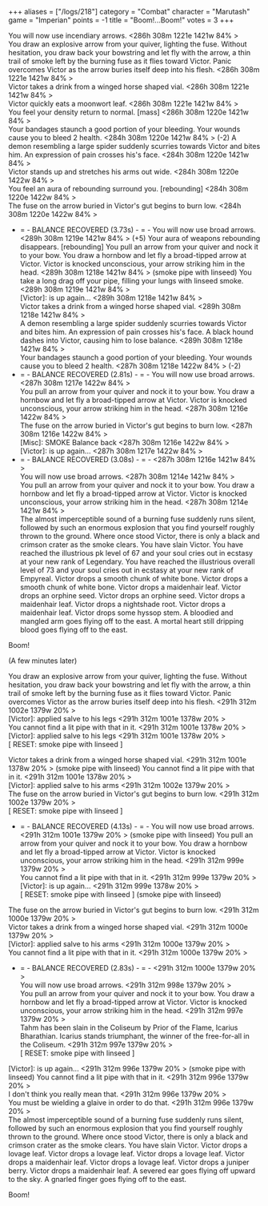 +++
aliases = ["/logs/218"]
category = "Combat"
character = "Marutash"
game = "Imperian"
points = -1
title = "Boom!...Boom!"
votes = 3
+++

You will now use incendiary arrows.
<286h 308m 1221e 1421w 84% > <eb DB RM h>  
You draw an explosive arrow from your quiver, lighting the fuse.
Without hesitation, you draw back your bowstring and let fly with the arrow, a 
thin trail of smoke left by the burning fuse as it flies toward Victor.
Panic overcomes Victor as the arrow buries itself deep into his flesh.
<286h 308m 1221e 1421w 84% > <e- DB RM h>  
Victor takes a drink from a winged horse shaped vial.
<286h 308m 1221e 1421w 84% > <e- DB RM h>  
Victor quickly eats a moonwort leaf.
<286h 308m 1221e 1421w 84% > <e- DB RM h>  
You feel your density return to normal. [mass]
<286h 308m 1220e 1421w 84% > <e- DB RM h>  
Your bandages staunch a good portion of your bleeding.
Your wounds cause you to bleed 2 health.
<284h 308m 1220e 1421w 84% > <e- DB RM h>  (-2)
A demon resembling a large spider suddenly scurries towards Victor and bites 
him. An expression of pain crosses his's face.
<284h 308m 1220e 1421w 84% > <e- DB RM h>  
Victor stands up and stretches his arms out wide.
<284h 308m 1220e 1422w 84% > <e- DB RM h>  
You feel an aura of rebounding surround you. [rebounding]
<284h 308m 1220e 1422w 84% > <e- DB RM h>  
The fuse on the arrow buried in Victor's gut begins to burn low.
<284h 308m 1220e 1422w 84% > <e- DB RM h>  
- = - BALANCE RECOVERED (3.73s) - = -
You will now use broad arrows.
<289h 308m 1219e 1421w 84% > <eb DB RM h>  (+5)
Your aura of weapons rebounding disappears. [rebounding]
You pull an arrow from your quiver and nock it to your bow.
You draw a hornbow and let fly a broad-tipped arrow at Victor.
Victor is knocked unconscious, your arrow striking him in the head.
<289h 308m 1218e 1421w 84% > <e- DB RM h>   (smoke pipe with linseed)
You take a long drag off your pipe, filling your lungs with linseed smoke.
<289h 308m 1219e 1421w 84% > <e- DB RM h>  
[Victor]:  is up again...
<289h 308m 1218e 1421w 84% > <e- DB RM h>  
Victor takes a drink from a winged horse shaped vial.
<289h 308m 1218e 1421w 84% > <e- DB RM h>  
A demon resembling a large spider suddenly scurries towards Victor and bites 
him. An expression of pain crosses his's face.
A black hound dashes into Victor, causing him to lose balance.
<289h 308m 1218e 1421w 84% > <e- DB RM h>  
Your bandages staunch a good portion of your bleeding.
Your wounds cause you to bleed 2 health.
<287h 308m 1218e 1422w 84% > <e- DB RM h>  (-2)
- = - BALANCE RECOVERED (2.81s) - = -
You will now use broad arrows.
<287h 308m 1217e 1422w 84% > <eb DB RM h>  
You pull an arrow from your quiver and nock it to your bow.
You draw a hornbow and let fly a broad-tipped arrow at Victor.
Victor is knocked unconscious, your arrow striking him in the head.
<287h 308m 1216e 1422w 84% > <e- DB RM h>  
The fuse on the arrow buried in Victor's gut begins to burn low.
<287h 308m 1216e 1422w 84% > <e- DB RM h>  
[Misc]: SMOKE Balance back
<287h 308m 1216e 1422w 84% > <e- DB RM h>  
[Victor]:  is up again...
<287h 308m 1217e 1422w 84% > <e- DB RM h>  
- = - BALANCE RECOVERED (3.08s) - = -
<287h 308m 1216e 1421w 84% > <eb DB RM h>  
You will now use broad arrows.
<287h 308m 1214e 1421w 84% > <eb DB RM h>  
You pull an arrow from your quiver and nock it to your bow.
You draw a hornbow and let fly a broad-tipped arrow at Victor.
Victor is knocked unconscious, your arrow striking him in the head.
<287h 308m 1214e 1421w 84% > <e- DB RM h>  
The almost imperceptible sound of a burning fuse suddenly runs silent, followed
by such an enormous explosion that you find yourself roughly thrown to the 
ground. Where once stood Victor, there is only a black and crimson crater as 
the smoke clears.
You have slain Victor.
You have reached the illustrious pk level of 67 and your soul cries out in 
ecstasy at your new rank of Legendary.
You have reached the illustrious overall level of 73 and your soul cries out in
ecstasy at your new rank of Empyreal.
Victor drops a smooth chunk of white bone.
Victor drops a smooth chunk of white bone.
Victor drops a maidenhair leaf.
Victor drops an orphine seed.
Victor drops an orphine seed.
Victor drops a maidenhair leaf.
Victor drops a nightshade root.
Victor drops a maidenhair leaf.
Victor drops some hyssop stem.
A bloodied and mangled arm goes flying off to the east.
A mortal heart still dripping blood goes flying off to the east.

Boom!


(A few minutes later)


You draw an explosive arrow from your quiver, lighting the fuse.
Without hesitation, you draw back your bowstring and let fly with the arrow, a 
thin trail of smoke left by the burning fuse as it flies toward Victor.
Panic overcomes Victor as the arrow buries itself deep into his flesh.
<291h 312m 1002e 1379w 20% > <e- DB RM h>  
[Victor]: applied salve to his legs
<291h 312m 1001e 1378w 20% > <e- DB RM h>  
You cannot find a lit pipe with that in it.
<291h 312m 1001e 1378w 20% > <e- DB RM h>  
[Victor]: applied salve to his legs
<291h 312m 1001e 1378w 20% > <e- DB RM h>  
[ RESET: smoke pipe with linseed ]

Victor takes a drink from a winged horse shaped vial.
<291h 312m 1001e 1378w 20% > <e- DB RM h>   (smoke pipe with linseed)
You cannot find a lit pipe with that in it.
<291h 312m 1001e 1378w 20% > <e- DB RM h>  
[Victor]: applied salve to his arms
<291h 312m 1002e 1379w 20% > <e- DB RM h>  
The fuse on the arrow buried in Victor's gut begins to burn low.
<291h 312m 1002e 1379w 20% > <e- DB RM h>  
[ RESET: smoke pipe with linseed ]

- = - BALANCE RECOVERED (4.13s) - = -
You will now use broad arrows.
<291h 312m 1001e 1379w 20% > <eb DB RM h>   (smoke pipe with linseed)
You pull an arrow from your quiver and nock it to your bow.
You draw a hornbow and let fly a broad-tipped arrow at Victor.
Victor is knocked unconscious, your arrow striking him in the head.
<291h 312m 999e 1379w 20% > <e- DB RM h>  
You cannot find a lit pipe with that in it.
<291h 312m 999e 1379w 20% > <e- DB RM h>  
[Victor]:  is up again...
<291h 312m 999e 1378w 20% > <e- DB RM h>  
[ RESET: smoke pipe with linseed ]
 (smoke pipe with linseed)

The fuse on the arrow buried in Victor's gut begins to burn low.
<291h 312m 1000e 1379w 20% > <e- DB RM h>  
Victor takes a drink from a winged horse shaped vial.
<291h 312m 1000e 1379w 20% > <e- DB RM h>  
[Victor]: applied salve to his arms
<291h 312m 1000e 1379w 20% > <e- DB RM h>  
You cannot find a lit pipe with that in it.
<291h 312m 1000e 1379w 20% > <e- DB RM h>  
- = - BALANCE RECOVERED (2.83s) - = -
<291h 312m 1000e 1379w 20% > <eb DB RM h>  
You will now use broad arrows.
<291h 312m 998e 1379w 20% > <eb DB RM h>  
You pull an arrow from your quiver and nock it to your bow.
You draw a hornbow and let fly a broad-tipped arrow at Victor.
Victor is knocked unconscious, your arrow striking him in the head.
<291h 312m 997e 1379w 20% > <e- DB RM h>  
Tahm has been slain in the Coliseum by Prior of the Flame, Icarius Bharathian.
Icarius stands triumphant, the winner of the free-for-all in the Coliseum.
<291h 312m 997e 1379w 20% > <e- DB RM h>  
[ RESET: smoke pipe with linseed ]

[Victor]:  is up again...
<291h 312m 996e 1379w 20% > <e- DB RM h>   (smoke pipe with linseed)
You cannot find a lit pipe with that in it.
<291h 312m 996e 1379w 20% > <e- DB RM h>  
I don't think you really mean that.
<291h 312m 996e 1379w 20% > <e- DB RM h>  
You must be wielding a glaive in order to do that.
<291h 312m 996e 1379w 20% > <e- DB RM h>  
The almost imperceptible sound of a burning fuse suddenly runs silent, followed
by such an enormous explosion that you find yourself roughly thrown to the 
ground. Where once stood Victor, there is only a black and crimson crater as 
the smoke clears.
You have slain Victor.
Victor drops a lovage leaf.
Victor drops a lovage leaf.
Victor drops a lovage leaf.
Victor drops a maidenhair leaf.
Victor drops a lovage leaf.
Victor drops a juniper berry.
Victor drops a maidenhair leaf.
A severed ear goes flying off upward to the sky.
A gnarled finger goes flying off to the east.

Boom!